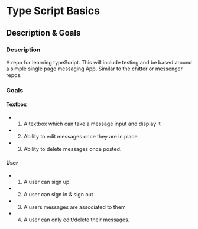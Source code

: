 # Type Script Basics

## Description & Goals

### Description

A repo for learning typeScript. This will include testing and be based around a simple single page messaging App. Similar to the chitter or messenger repos.

### Goals

#### Textbox

 - 1. A textbox which can take a message input and display it
 - 2. Ability to edit messages once they are in place.
 - 3. Ability to delete messages once posted.

#### User

  - 1. A user can sign up.
  - 2. A user can sign in & sign out
  - 3. A users messages are associated to them
  - 4. A user can only edit/delete their messages.
